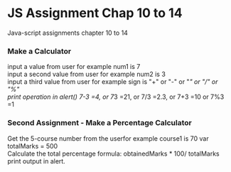 <h1>JS Assignment Chap 10 to 14 </h1>

Java-script assignments chapter 10 to 14

<h3>Make a Calculator</h3>

input a value from user for example num1 is 7 <br/>
input a second value from user for example num2 is 3 <br/>
input a third value from user for example sign is "+" or "-" or "*" or "/" or "%" <br/>
print operation in alert() 7-3 =4, or 7*3 =21, or 7/3 =2.3, or 7+3 =10 or 7%3 =1 <br/>

<h3> Second Assignment - Make a Percentage Calculator </h3>

Get the 5-course number from the userfor example course1 is 70 var totalMarks = 500 <br/>
Calculate the total percentage formula: obtainedMarks * 100/ totalMarks<br/>
print output in alert.
